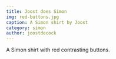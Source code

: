 ```yaml
---
title: Joost does Simon
img: red-buttons.jpg
caption: A Simon shirt by Joost
category: simon
author: joostdecock
---
```

A Simon shirt with red contrasting buttons.
